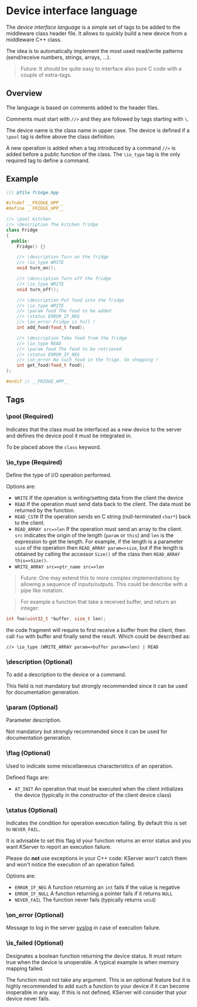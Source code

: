 # Device interface language

The *device interface language* is a simple set of tags to be added to the middleware class header file. It allows to quickly build a new device from a middleware C++ class.

The idea is to automatically implement the most used read/write patterns (send/receive numbers, strings, arrays, ...).

> Future: It should be quite easy to interface also pure C code with a couple of extra-tags.

## Overview

The language is based on comments added to the header files.

Comments must start with `//>` and they are followed by tags starting with `\`.

The device name is the class name in upper case. The device is defined if a `\pool` tag is define above the class definition.

A new operation is added when a tag introduced by a command `//>` is added before a public function of the class. The `\io_type` tag is the only required tag to define a command.

## Example

```cpp
/// @file fridge.hpp

#ifndef __FRIDGE_HPP__
#define __FRIDGE_HPP__

//> \pool kitchen
//> \description The kitchen fridge
class Fridge
{
  public:
    Fridge() {}

	//> \description Turn on the fridge
	//> \io_type WRITE
	void turn_on();

	//> \description Turn off the fridge
	//> \io_type WRITE
	void turn_off();

	//> \description Put food into the fridge
	//> \io_type WRITE
	//> \param food The food to be added
	//> \status ERROR_IF_NEG
	//> \on_error Fridge is full !
	int add_food(food_t food);

	//> \description Take food from the fridge
	//> \io_type READ
	//> \param food The food to be retrieved
	//> \status ERROR_IF_NEG
	//> \on_error No such food in the frige. Go shopping !
	int get_food(food_t food);
};

#endif // __FRIDGE_HPP__
```

## Tags

### \pool  (Required)

Indicates that the class must be interfaced as a new device to the server and defines the device pool it must be integrated in.

To be placed above the `class` keyword.

### \io_type  (Required)

Define the type of I/O operation performed.

Options are:
* `WRITE` If the operation is writing/setting data from the client the device
* `READ` If the operation must send data back to the client. The data must be returned by the function.
* `READ_CSTR` If the operation sends en C string (null-terminated `char*`) back to the client.
* `READ_ARRAY src=>len` If the operation must send an array to the client. `src` indicates the origin of the length (`param` or `this`) and `len` is the expression to get the length. For example, if the length is a parameter `size` of the operation then `READ_ARRAY param=>size`, but if the length is obtained by calling the accessor `Size()` of the class then `READ_ARRAY this=>Size()`.
* `WRITE_ARRAY src=>ptr_name src=>len`

> Future: One may extend this to more complex implementations by allowing a sequence of inputs/outputs. This could be describe with a pipe like notation.

> For example a function that take a received buffer, and return an integer:
```cpp
int foo(uint32_t *buffer, size_t len);
```
the code fragment will require to first receive a buffer from the client, then call `foo` with buffer and finally send the result. Which could be described as:
```
//> \io_type (WRITE_ARRAY param=>buffer param=>len) | READ
```

### \description (Optional)

To add a description to the device or a command.

This field is not mandatory but strongly recommended since it can be used for documentation generation.

### \param (Optional)

Parameter description.

Not mandatory but strongly recommended since it can be used for documentation generation.

### \flag (Optional)

Used to indicate some miscellaneous characteristics of an operation.

Defined flags are:
* `AT_INIT` An operation that must be executed when the client initializes the device (typically in the constructor of the client device class)

### \status (Optional)

Indicates the condition for operation execution failing. By default this is set to `NEVER_FAIL`.

It is advisable to set this flag id your function returns an error status and you want KServer to report an execution failure.

Please do **not** use exceptions in your C++ code: KServer won't catch them and won't notice the execution of an operation failed.

Options are:
* `ERROR_IF_NEG` A function returning an `int` fails if the value is negative
* `ERROR_IF_NULL` A function returning a pointer fails if it returns `NULL`
* `NEVER_FAIL` The function never fails (typically returns `void`)

### \on_error (Optional)

Message to log in the server [syslog](syslog.md) in case of execution failure.

### \is_failed (Optional)

Designates a boolean function returning the device status. It must return true when the device is unoperable. A typical example is when memory mapping failed.

The function must not take any argument. This is an optional feature but it is highly recommended to add such a function to your device if it can become inoperable in any way. If this is not defined, KServer will consider that your device never fails.
